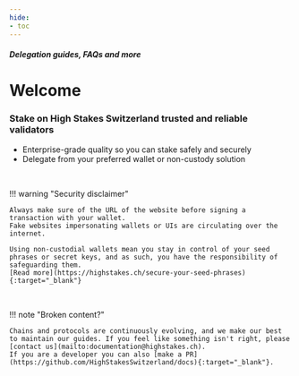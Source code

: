 ```yaml
---
hide:
- toc
---
```

##### Delegation guides, FAQs and more

# Welcome
### Stake on High Stakes Switzerland trusted and reliable validators

-   Enterprise-grade quality so you can stake safely and securely
-   Delegate from your preferred wallet or non-custody solution

<br/>

!!! warning "Security disclaimer"

    Always make sure of the URL of the website before signing a transaction with your wallet. 
    Fake websites impersonating wallets or UIs are circulating over the internet.  

    Using non-custodial wallets mean you stay in control of your seed phrases or secret keys, and as such, you have the responsibility of safeguarding them.  
    [Read more](https://highstakes.ch/secure-your-seed-phrases){:target="_blank"}

<br/>

!!! note "Broken content?"

    Chains and protocols are continuously evolving, and we make our best to maintain our guides. If you feel like something isn't right, please [contact us](mailto:documentation@highstakes.ch).
    If you are a developer you can also [make a PR](https://github.com/HighStakesSwitzerland/docs){:target="_blank"}.
